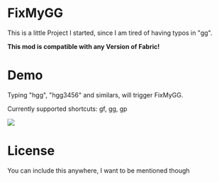 # FixMyGG

This is a little Project I started, since I am tired of having typos in "gg".

__This mod is compatible with any Version of Fabric!__

# Demo
Typing "hgg", "hgg3456" and similars, will trigger FixMyGG.

Currently supported shortcuts: gf, gg, gp

![](https://i.imgur.com/UoYjhv8.gif)


# License
You can include this anywhere, I want to be mentioned though
